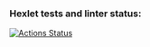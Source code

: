 ### Hexlet tests and linter status:
[![Actions Status](https://github.com/ConstableFraser/java-project-99/actions/workflows/hexlet-check.yml/badge.svg)](https://github.com/ConstableFraser/java-project-99/actions)